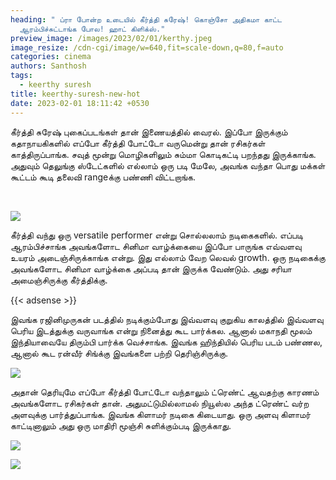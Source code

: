 ```yaml
---
heading: " ப்ரா போன்ற உடையில் கீர்த்தி சுரேஷ்! கொஞ்சோ அதிகமா காட்ட
  ஆரம்பிச்சுட்டாங்க போல! ஹாட் கிளிக்ஸ்."
preview_image: /images/2023/02/01/kerthy.jpeg
image_resize: /cdn-cgi/image/w=640,fit=scale-down,q=80,f=auto
categories: cinema
authors: Santhosh
tags:
  - keerthy suresh
title: keerthy-suresh-new-hot
date: 2023-02-01 18:11:42 +0530
---
```

கீர்த்தி சுரேஷ் புகைப்படங்கள் தான் இணையத்தில் வைரல். இப்போ இருக்கும் கதாநாயகிகளில் எப்போ கீர்த்தி போட்டோ வருமென்று தான் ரசிகர்கள் காத்திருப்பாங்க. சவுத் மூன்று மொழிகளிலும் சும்மா கொடிகட்டி பறந்தது இருக்காங்க. அதுவும் தெலுங்கு ஸ்டேட்களில் எல்லாம் ஒரு படி மேலே, அவங்க வந்தா பொது மக்கள் கூட்டம் கூடி தலைவி rangeக்கு பண்ணி விட்டறாங்க.

﻿

![](/images/2023/02/01/keerthy-suresh-new-hot.jpeg)

கீர்த்தி வந்து ஒரு versatile performer என்று சொல்லலாம் நடிகைகளில். எப்படி ஆரம்பிச்சாங்க அவங்களோட சினிமா வாழ்க்கையை இப்போ பாருங்க எவ்வளவு உயரம் அடைஞ்சிருக்காங்க என்று. இது எல்லாம் வேற லெவல் growth. ஒரு நடிகைக்கு அவங்களோட சினிமா வாழ்க்கை அப்படி தான் இருக்க வேண்டும். அது சரியா அமைஞ்சிருக்கு கீர்த்திக்கு.

{{< adsense >}}

இவங்க ரஜினிமுருகன் படத்தில் நடிக்கும்போது இவ்வளவு குறுகிய காலத்தில் இவ்வளவு பெரிய இடத்துக்கு வருவாங்க என்று நினைத்து கூட பார்க்கல. ஆனால் மகாநதி  மூலம் இந்தியாவையே திரும்பி பார்க்க வெச்சாங்க. இவங்க ஹிந்தியில் பெரிய படம் பண்ணல, ஆனால் கூட ரன்வீர் சிங்க்கு இவங்களை பற்றி தெரிஞ்சிருக்கு. 



![](/images/2023/02/01/keerthy-suresh-new-hot2.jpeg)

அதான் தெரியுமே எப்போ கீர்த்தி போட்டோ வந்தாலும் ட்ரெண்ட் ஆவதற்கு காரணம் அவங்களோட ரசிகர்கள் தான். அதுமட்டுமில்லாமல் நியூஸ்ல அந்த ட்ரெண்ட் வர்ற அளவுக்கு பார்த்துப்பாங்க. இவங்க கிளாமர் நடிகை கிடையாது. ஒரு அளவு கிளாமர் காட்டினாலும் அது ஒரு மாதிரி மூஞ்சி சுளிக்கும்படி இருக்காது. 

![](/images/2023/02/01/keerthy-suresh-new-hot4.jpeg)

![](/images/2023/02/01/keerthy-suresh-new-hot6.jpeg)
